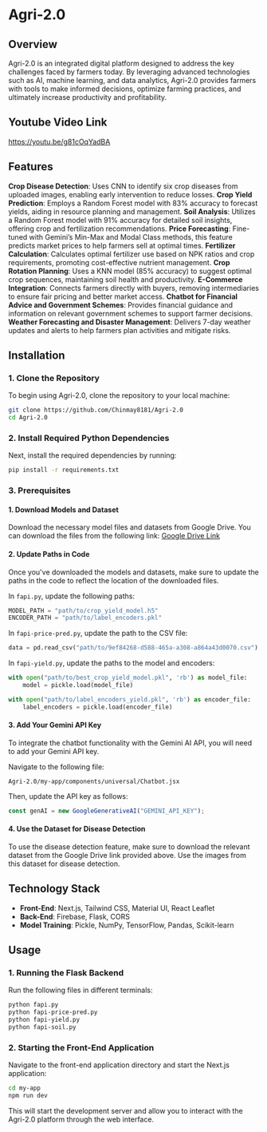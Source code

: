# Agri-2.0

## Overview

Agri-2.0 is an integrated digital platform designed to address the key challenges faced by farmers today. By leveraging advanced technologies such as AI, machine learning, and data analytics, Agri-2.0 provides farmers with tools to make informed decisions, optimize farming practices, and ultimately increase productivity and profitability.

## Youtube Video Link
https://youtu.be/g81cOqYadBA

## Features

**Crop Disease Detection**: Uses CNN to identify six crop diseases from uploaded images, enabling early intervention to reduce losses.
**Crop Yield Prediction**: Employs a Random Forest model with 83% accuracy to forecast yields, aiding in resource planning and management.
**Soil Analysis**: Utilizes a Random Forest model with 91% accuracy for detailed soil insights, offering crop and fertilization recommendations.
**Price Forecasting**: Fine-tuned with Gemini’s Min-Max and Modal Class methods, this feature predicts market prices to help farmers sell at optimal times.
**Fertilizer Calculation**: Calculates optimal fertilizer use based on NPK ratios and crop requirements, promoting cost-effective nutrient management.
**Crop Rotation Planning**: Uses a KNN model (85% accuracy) to suggest optimal crop sequences, maintaining soil health and productivity.
**E-Commerce Integration**: Connects farmers directly with buyers, removing intermediaries to ensure fair pricing and better market access.
**Chatbot for Financial Advice and Government Schemes**: Provides financial guidance and information on relevant government schemes to support farmer decisions.
**Weather Forecasting and Disaster Management**: Delivers 7-day weather updates and alerts to help farmers plan activities and mitigate risks.

## Installation

### 1. Clone the Repository

To begin using Agri-2.0, clone the repository to your local machine:

```bash
git clone https://github.com/Chinmay8181/Agri-2.0
cd Agri-2.0
```

### 2. Install Required Python Dependencies

Next, install the required dependencies by running:

```bash
pip install -r requirements.txt
```

### 3. Prerequisites

#### 1. Download Models and Dataset

Download the necessary model files and datasets from Google Drive. You can download the files from the following link: [Google Drive Link](https://drive.google.com/drive/folders/1hhi8HjdHAgqoSTDfT1Pj2JBDk11t6lDa?usp=drive_link)

#### 2. Update Paths in Code

Once you've downloaded the models and datasets, make sure to update the paths in the code to reflect the location of the downloaded files.

In `fapi.py`, update the following paths:

```python
MODEL_PATH = "path/to/crop_yield_model.h5"
ENCODER_PATH = "path/to/label_encoders.pkl"
```

In `fapi-price-pred.py`, update the path to the CSV file:

```python
data = pd.read_csv("path/to/9ef84268-d588-465a-a308-a864a43d0070.csv")
```

In `fapi-yield.py`, update the paths to the model and encoders:

```python
with open("path/to/best_crop_yield_model.pkl", 'rb') as model_file:
    model = pickle.load(model_file)

with open("path/to/label_encoders_yield.pkl", 'rb') as encoder_file:
    label_encoders = pickle.load(encoder_file)
```

#### 3. Add Your Gemini API Key

To integrate the chatbot functionality with the Gemini AI API, you will need to add your Gemini API key.

Navigate to the following file:

`Agri-2.0/my-app/components/universal/Chatbot.jsx`

Then, update the API key as follows:

```javascript
const genAI = new GoogleGenerativeAI("GEMINI_API_KEY");
```

#### 4. Use the Dataset for Disease Detection

To use the disease detection feature, make sure to download the relevant dataset from the Google Drive link provided above. Use the images from this dataset for disease detection.

## Technology Stack

- **Front-End**: Next.js, Tailwind CSS, Material UI, React Leaflet
- **Back-End**: Firebase, Flask, CORS
- **Model Training**: Pickle, NumPy, TensorFlow, Pandas, Scikit-learn

## Usage

### 1. Running the Flask Backend

Run the following files in different terminals:

```bash
python fapi.py
python fapi-price-pred.py
python fapi-yield.py
python fapi-soil.py
```

### 2. Starting the Front-End Application

Navigate to the front-end application directory and start the Next.js application:

```bash
cd my-app
npm run dev
```

This will start the development server and allow you to interact with the Agri-2.0 platform through the web interface.

